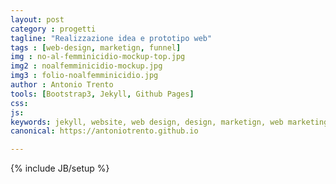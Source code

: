 ```yaml
---
layout: post
category : progetti
tagline: "Realizzazione idea e prototipo web"
tags : [web-design, marketign, funnel]
img : no-al-femminicidio-mockup-top.jpg
img2 : noalfemminicidio-mockup.jpg
img3 : folio-noalfemminicidio.jpg
author : Antonio Trento
tools: [Bootstrap3, Jekyll, Github Pages]
css: 
js: 
keywords: jekyll, website, web design, design, marketign, web marketing, funnel
canonical: https://antoniotrento.github.io

---
```

{% include JB/setup %}
<!--more-->
